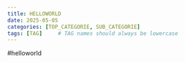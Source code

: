 ```yaml
---
title: HELLOWORLD
date: 2025-05-05
categories: [TOP_CATEGORIE, SUB_CATEGORIE]
tags: [TAG]     # TAG names should always be lowercase
---
```

#helloworld